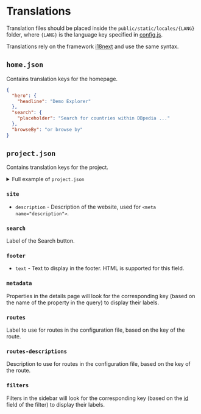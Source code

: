 # Translations

Translation files should be placed inside the `public/static/locales/{LANG}` folder, where `{LANG}` is the language key specified in [config.js](config#search-languages).

Translations rely on the framework [i18next](https://www.i18next.com/) and use the same syntax.

## `home.json`

Contains translation keys for the homepage.

```json
{
  "hero": {
    "headline": "Demo Explorer"
  },
  "search": {
    "placeholder": "Search for countries within DBpedia ..."
  },
  "browseBy": "or browse by"
}
```

## `project.json`

Contains translation keys for the project.

<details>
<summary>Full example of <code>project.json</code></summary>

```json
{
  "site": {
    "description": "Description of the Explorer"
  },
  "search": "Search",
  "footer": {
    "text": "This text will appear in the footer. You can use HTML for <strong>effects</strong> and <a href=\"https://www.w3.org/\" target=\"blank\" rel=\"noopener noreferrer\">links</a>."
  },
  "metadata": {
    "@id": "Permalink",
    "description": "Description",
    "language": "Language"
  },
  "routes": {
    "countries": "Countries",
  },
  "routes-descriptions": {
    "countries": "List of countries from DBpedia",
  },
  "filters": {
    "q": "Full text search",
    "language": "Language",
  }
}
```

</details>

### `site`

* `description` - Description of the website, used for `<meta name="description">`.

### `search`

Label of the Search button.

### `footer`

* `text` - Text to display in the footer. HTML is supported for this field.

### `metadata`

Properties in the details page will look for the corresponding key (based on the name of the property in the query) to display their labels.

### `routes`

Label to use for routes in the configuration file, based on the key of the route.

### `routes-descriptions`

Description to use for routes in the configuration file, based on the key of the route.

### `filters`

Filters in the sidebar will look for the corresponding key (based on the [id](/config#route-filters-id) field of the filter) to display their labels.
